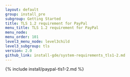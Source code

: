 ```yaml
---
layout: default
group: install_pre
subgroup: Getting Started
title: TLS 1.2 requirement for PayPal
menu_title: TLS 1.2 requirement for PayPal
menu_node: 
menu_order: 101
level3_menu_node: level3child
level3_subgroup: tls
version: 2.0
github_link: install-gde/system-requirements_tls1-2.md
---
```


{% include install/paypal-tls1-2.md %}






